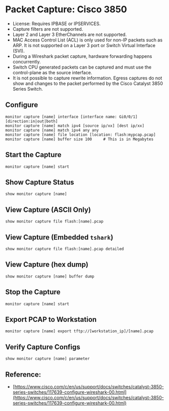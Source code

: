 # Packet Capture: Cisco 3850
- License: Requires IPBASE or IPSERVICES.
- Capture filters are not supported.
- Layer 2 and Layer 3 EtherChannels are not supported.
- MAC Access Control List (ACL) is only used for non-IP packets such as ARP. It is not supported on a Layer 3 port or Switch Virtual Interface (SVI).
- During a Wireshark packet capture, hardware forwarding happens concurrently.
- Switch CPU generated packets can be captured and must use the control-plane as the source interface.
- It is not possible to capture rewrite information. Egress captures do not show and changes to the packet performed by the Cisco Catalyst 3850 Series Switch.

## Configure
```
monitor capture [name] interface [interface name: Gi0/0/1] [direction:in|out|both]
monitor capture [name] match ipv4 [source ip/xx] [dest ip/xx]
monitor capture [name] match ipv4 any any
monitor capture [name] file location [location: flash:mypcap.pcap]
monitor capture [name] buffer size 100     # This is in Megabytes
```

## Start the Capture
```
monitor capture [name] start
```

## Show Capture Status
```
show monitor capture [name]
```

## View Capture (ASCII Only)
```
show monitor capture file flash:[name].pcap
```

## View Capture (Embedded `tshark`)
```
show monitor capture file flash:[name].pcap detailed
```

## View Capture (hex dump)
```
show monitor capture [name] buffer dump
```

## Stop the Capture
```
monitor capture [name] start
```

## Export PCAP to Workstation
```
monitor capture [name] export tftp://[workstation_ip]/[name].pcap
```

## Verify Capture Configs
```
show monitor capture [name] parameter
```


## Reference:
- [https://www.cisco.com/c/en/us/support/docs/switches/catalyst-3850-series-switches/117639-configure-wireshark-00.html](https://www.cisco.com/c/en/us/support/docs/switches/catalyst-3850-series-switches/117639-configure-wireshark-00.html)
